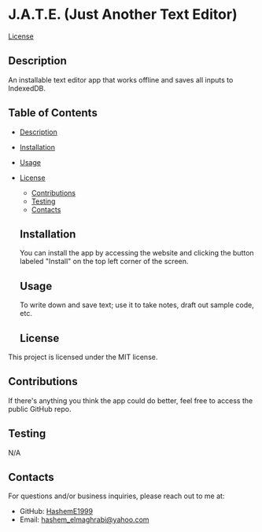 # J.A.T.E. (Just Another Text Editor)
  [License](https://img.shields.io/badge/license-MIT-blue.svg)

  ## Description
  An installable text editor app that works offline and saves all inputs to IndexedDB.

  ## Table of Contents
  - [Description](#description)
  - [Installation](#installation)
  - [Usage](#usage)
  
- [License](#license)

  - [Contributions](#contributions)
  - [Testing](#testing)
  - [Contacts](#contacts)

  ## Installation
  You can install the app by accessing the website and clicking the button labeled "Install" on the top left corner of the screen.

  ## Usage
  To write down and save text; use it to take notes, draft out sample code, etc.

    ## License
This project is licensed under the MIT license.

  ## Contributions
  If there's anything you think the app could do better, feel free to access the public GitHub repo.

  ## Testing
  N/A

  ## Contacts
  For questions and/or business inquiries, please reach out to me at:
  - GitHub: [HashemE1999](https://github.com/HashemE1999)
  - Email: [hashem_elmaghrabi@yahoo.com](mailto:hashem_elmaghrabi@yahoo.com)
